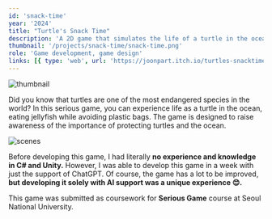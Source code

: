 ```yaml
---
id: 'snack-time'
year: '2024'
title: "Turtle's Snack Time"
description: 'A 2D game that simulates the life of a turtle in the ocean'
thumbnail: '/projects/snack-time/snack-time.png'
role: 'Game development, game design'
links: [{ type: 'web', url: 'https://joonpart.itch.io/turtles-snacktime' }]
---
```


![thumbnail](/projects/snack-time/snack-time.png)

Did you know that turtles are one of the most endangered species in the world? In this serious game, you can experience life as a turtle in the ocean, eating jellyfish while avoiding plastic bags. The game is designed to raise awareness of the importance of protecting turtles and the ocean.

![scenes](/projects/snack-time/scenes.png)

Before developing this game, I had literally **no experience and knowledge in C# and Unity.** However, I was able to develop this game in a week with just the support of ChatGPT. Of course, the game has a lot to be improved, **but developing it solely with AI support was a unique experience 😊.**

This game was submitted as coursework for **Serious Game** course at Seoul National University.
